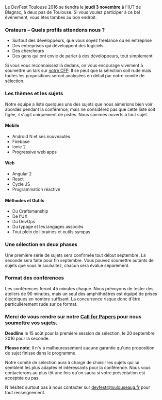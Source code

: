 Le DevFest Toulouse 2016 se tiendra le **jeudi 3 novembre** à l'IUT de Blagnac, à deux pas de Toulouse. Si vous voulez participer à ce bel événement, vous êtes tombés au bon endroit.


### Orateurs – Quels profils attendons nous ?

* Surtout des développeurs, que vous soyez freelance ou en entreprise
* Des entreprises qui développent des logiciels
* Des chercheurs
* Des gens qui ont envie de parler à des développeurs, tout simplement

Si vous vous reconnaissez là dedans, on vous encourage vivement à soumettre un talk sur [notre CFP](https://devfest-toulouse.cfp.io). Il se peut que la sélection soit rude mais toutes les propositions seront analysées en détail par notre comité de sélection.

### Les thèmes et les sujets

Notre équipe a listé quelques uns des sujets que nous aimerions bien voir abordés pendant la conférence, mais ne considérez pas que cette liste soit figée, il s'agit uniquement de pistes. Nous sommes ouverts à tout sujet.

#### Mobile

* Android N et ses nouveautés
* Firebase
* Ionic 2
* Progressive web apps


#### Web

* Angular 2
* React
* Cycle JS
* Programmation réactive


#### Méthodes et Outils

* Du Craftsmanship
* De l'UX
* Du DevOps
* Du typage et les langages associés
* Tout plein de librairies et outils sympas


### Une sélection en deux phases

Une première série de sujets sera confirmée tout début septembre. La seconde sera faite pour fin septembre.
Vous pouvez soumettre autants de sujets que vous le souhaitez, chacun sera évalué séparément.


### Format des conférences

Les conférences feront 45 minutes chaque. Nous prévoyons de tester des ateliers de 90 minutes, mais un seul des amphithéâtres est équipé de prises électriques en nombre suffisant. La concurrence risque donc d'être particulièrement rude sur ce format.


### Merci de vous rendre sur notre [Call for Papers](https://devfest-toulouse.cfp.io) pour nous soumettre vos sujets.

**Deadline** le 15 août pour la première session de sélection, le 20 septembre 2016 pour la seconde.

**Please note:** Il n'y a malheureusement aucune garantie qu'une proposition de sujet finisse dans le programme.<br/>

Notre comité de sélection aura à charge de choisir les sujets qui lui semblent les plus adaptés et intéressants pour la conférence. Nous vous contacterons au plus tôt une fois qu'on saura si votre présentation est acceptée ou pas.<br/>

N'hésitez surtout pas à nous contacter sur [devfest@toulouseaug.fr](mailto:devfest@toulouseaug.fr) pour tout renseignement.

